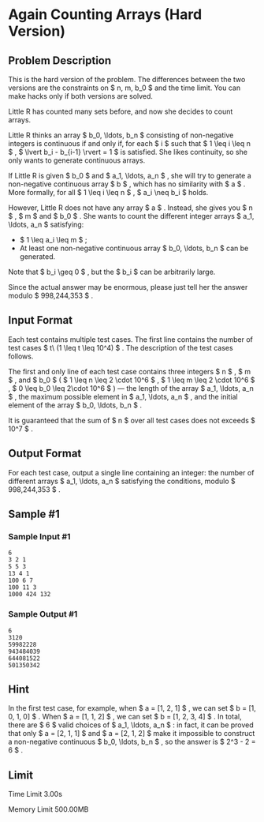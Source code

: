 # Again Counting Arrays (Hard Version)

## Problem Description

This is the hard version of the problem. The differences between the two versions are the constraints on $ n, m, b_0 $ and the time limit. You can make hacks only if both versions are solved.

Little R has counted many sets before, and now she decides to count arrays.

Little R thinks an array $ b_0, \ldots, b_n $ consisting of non-negative integers is continuous if and only if, for each $ i $ such that $ 1 \leq i \leq n $ , $ \lvert b_i - b_{i-1} \rvert = 1 $ is satisfied. She likes continuity, so she only wants to generate continuous arrays.

If Little R is given $ b_0 $ and $ a_1, \ldots, a_n $ , she will try to generate a non-negative continuous array $ b $ , which has no similarity with $ a $ . More formally, for all $ 1 \leq i \leq n $ , $ a_i \neq b_i $ holds.

However, Little R does not have any array $ a $ . Instead, she gives you $ n $ , $ m $ and $ b_0 $ . She wants to count the different integer arrays $ a_1, \ldots, a_n $ satisfying:

- $ 1 \leq a_i \leq m $ ;
- At least one non-negative continuous array $ b_0, \ldots, b_n $ can be generated.

Note that $ b_i \geq 0 $ , but the $ b_i $ can be arbitrarily large.

Since the actual answer may be enormous, please just tell her the answer modulo $ 998\,244\,353 $ .

## Input Format

Each test contains multiple test cases. The first line contains the number of test cases $ t\ (1 \leq t \leq 10^4) $ . The description of the test cases follows.

The first and only line of each test case contains three integers $ n $ , $ m $ , and $ b_0 $ ( $ 1 \leq n \leq 2 \cdot 10^6 $ , $ 1 \leq m \leq 2 \cdot 10^6 $ , $ 0 \leq b_0 \leq 2\cdot 10^6 $ ) — the length of the array $ a_1, \ldots, a_n $ , the maximum possible element in $ a_1, \ldots, a_n $ , and the initial element of the array $ b_0, \ldots, b_n $ .

It is guaranteed that the sum of $ n $ over all test cases does not exceeds $ 10^7 $ .

## Output Format

For each test case, output a single line containing an integer: the number of different arrays $ a_1, \ldots, a_n $ satisfying the conditions, modulo $ 998\,244\,353 $ .

## Sample #1

### Sample Input #1

```
6
3 2 1
5 5 3
13 4 1
100 6 7
100 11 3
1000 424 132
```

### Sample Output #1

```
6
3120
59982228
943484039
644081522
501350342
```

## Hint

In the first test case, for example, when $ a = [1, 2, 1] $ , we can set $ b = [1, 0, 1, 0] $ . When $ a = [1, 1, 2] $ , we can set $ b = [1, 2, 3, 4] $ . In total, there are $ 6 $ valid choices of $ a_1, \ldots, a_n $ : in fact, it can be proved that only $ a = [2, 1, 1] $ and $ a = [2, 1, 2] $ make it impossible to construct a non-negative continuous $ b_0, \ldots, b_n $ , so the answer is $ 2^3 - 2 = 6 $ .

## Limit



Time Limit
3.00s

Memory Limit
500.00MB
